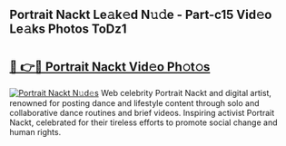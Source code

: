 ## Portrait Nackt Le𝚊k𝚎d N𝚞𝚍e - Part-c15 Vid𝚎o Le𝚊ks Photos ToDz1

# <h2><a href="http://fb6m02.evod.top/?m=Portrait+Nackt">🔗 👉🔴 Portrait Nackt Vid𝚎o Ph𝚘t𝚘s</a></h2>

[![Portrait Nackt N𝚞d𝚎s](https://i.imgur.com/8V9OHl7.gif)](http://fb6m02.evod.top/?m=Portrait+Nackt)
Web celebrity Portrait Nackt and digital artist, renowned for posting dance and lifestyle content through solo and collaborative dance routines and brief videos. Inspiring activist Portrait Nackt, celebrated for their tireless efforts to promote social change and human rights. 
